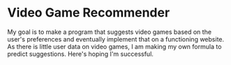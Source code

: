# Video Game Recommender

My goal is to make a program that suggests video games based on the user's preferences and eventually implement that on a functioning website.
As there is little user data on video games, I am making my own formula to predict suggestions. Here's hoping I'm successful.
